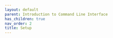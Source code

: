 ```yaml
---
layout: default
parent: Introduction to Command Line Interface
has_children: true
nav_order: 2
title: Setup
---
```

